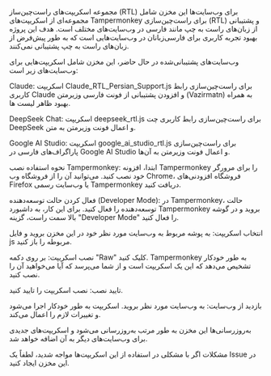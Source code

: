 مجموعه اسکریپت‌های راست‌چین‌ساز (RTL) برای وب‌سایت‌ها
این مخزن شامل مجموعه‌ای از اسکریپت‌های Tampermonkey برای راست‌چین‌سازی (RTL) و پشتیبانی از زبان‌های راست به چپ مانند فارسی در وب‌سایت‌های مختلف است. هدف این پروژه بهبود تجربه کاربری برای فارسی‌زبانان در وب‌سایت‌هایی است که به طور پیش‌فرض از زبان‌های راست به چپ پشتیبانی نمی‌کنند.

وب‌سایت‌های پشتیبانی‌شده
در حال حاضر، این مخزن شامل اسکریپت‌هایی برای وب‌سایت‌های زیر است:

Claude:
اسکریپت Claude_RTL_Persian_Support.js برای راست‌چین‌سازی رابط کاربری Claude و افزودن پشتیبانی از فونت فارسی وزیرمتن (Vazirmatn) به همراه بهبود ظاهر لیست ها.

DeepSeek Chat:
اسکریپت deepseek_rtl.js برای راست‌چین‌سازی رابط کاربری چت DeepSeek و اعمال فونت وزیرمتن به متن.

Google AI Studio:
اسکریپت google_ai_studio_rtl.js برای راست‌چین‌سازی پاراگراف‌های فارسی در Google AI Studio و اعمال فونت وزیرمتن به آن‌ها.

نحوه استفاده
نصب Tampermonkey:
ابتدا، افزونه Tampermonkey را برای مرورگر خود نصب کنید. می‌توانید آن را از فروشگاه وب Chrome، فروشگاه افزودنی‌های Firefox یا وب‌سایت رسمی Tampermonkey دریافت کنید.

فعال کردن حالت توسعه‌دهنده (Developer Mode):
در Tampermonkey، حالت توسعه‌دهنده را فعال کنید. برای این کار، به داشبورد Tampermonkey بروید و در گوشه بالا سمت راست، گزینه "Developer Mode" را فعال کنید.

انتخاب اسکریپت:
به پوشه مربوط به وب‌سایت مورد نظر خود در این مخزن بروید و فایل js مربوطه را باز کنید.

نصب اسکریپت:
بر روی دکمه "Raw" کلیک کنید. Tampermonkey به طور خودکار تشخیص می‌دهد که این یک اسکریپت است و از شما می‌پرسد که آیا می‌خواهید آن را نصب کنید.

تایید نصب:
نصب اسکریپت را تایید کنید.

بازدید از وب‌سایت:
به وب‌سایت مورد نظر بروید. اسکریپت به طور خودکار اجرا می‌شود و تغییرات لازم را اعمال می‌کند.

به‌روزرسانی‌ها
این مخزن به طور مرتب به‌روزرسانی می‌شود و اسکریپت‌های جدیدی برای وب‌سایت‌های دیگر به آن اضافه خواهد شد.

مشکلات
اگر با مشکلی در استفاده از این اسکریپت‌ها مواجه شدید، لطفاً یک Issue در این مخزن ایجاد کنید.
